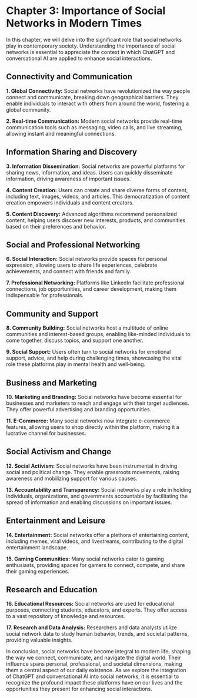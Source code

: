 Chapter 3: Importance of Social Networks in Modern Times
========================================================

In this chapter, we will delve into the significant role that social networks play in contemporary society. Understanding the importance of social networks is essential to appreciate the context in which ChatGPT and conversational AI are applied to enhance social interactions.

Connectivity and Communication
------------------------------

**1. Global Connectivity:** Social networks have revolutionized the way people connect and communicate, breaking down geographical barriers. They enable individuals to interact with others from around the world, fostering a global community.

**2. Real-time Communication:** Modern social networks provide real-time communication tools such as messaging, video calls, and live streaming, allowing instant and meaningful connections.

Information Sharing and Discovery
---------------------------------

**3. Information Dissemination:** Social networks are powerful platforms for sharing news, information, and ideas. Users can quickly disseminate information, driving awareness of important issues.

**4. Content Creation:** Users can create and share diverse forms of content, including text, images, videos, and articles. This democratization of content creation empowers individuals and content creators.

**5. Content Discovery:** Advanced algorithms recommend personalized content, helping users discover new interests, products, and communities based on their preferences and behavior.

Social and Professional Networking
----------------------------------

**6. Social Interaction:** Social networks provide spaces for personal expression, allowing users to share life experiences, celebrate achievements, and connect with friends and family.

**7. Professional Networking:** Platforms like LinkedIn facilitate professional connections, job opportunities, and career development, making them indispensable for professionals.

Community and Support
---------------------

**8. Community Building:** Social networks host a multitude of online communities and interest-based groups, enabling like-minded individuals to come together, discuss topics, and support one another.

**9. Social Support:** Users often turn to social networks for emotional support, advice, and help during challenging times, showcasing the vital role these platforms play in mental health and well-being.

Business and Marketing
----------------------

**10. Marketing and Branding:** Social networks have become essential for businesses and marketers to reach and engage with their target audiences. They offer powerful advertising and branding opportunities.

**11. E-Commerce:** Many social networks now integrate e-commerce features, allowing users to shop directly within the platform, making it a lucrative channel for businesses.

Social Activism and Change
--------------------------

**12. Social Activism:** Social networks have been instrumental in driving social and political change. They enable grassroots movements, raising awareness and mobilizing support for various causes.

**13. Accountability and Transparency:** Social networks play a role in holding individuals, organizations, and governments accountable by facilitating the spread of information and enabling discussions on important issues.

Entertainment and Leisure
-------------------------

**14. Entertainment:** Social networks offer a plethora of entertaining content, including memes, viral videos, and livestreams, contributing to the digital entertainment landscape.

**15. Gaming Communities:** Many social networks cater to gaming enthusiasts, providing spaces for gamers to connect, compete, and share their gaming experiences.

Research and Education
----------------------

**16. Educational Resources:** Social networks are used for educational purposes, connecting students, educators, and experts. They offer access to a vast repository of knowledge and resources.

**17. Research and Data Analysis:** Researchers and data analysts utilize social network data to study human behavior, trends, and societal patterns, providing valuable insights.

In conclusion, social networks have become integral to modern life, shaping the way we connect, communicate, and navigate the digital world. Their influence spans personal, professional, and societal dimensions, making them a central aspect of our daily existence. As we explore the integration of ChatGPT and conversational AI into social networks, it is essential to recognize the profound impact these platforms have on our lives and the opportunities they present for enhancing social interactions.
